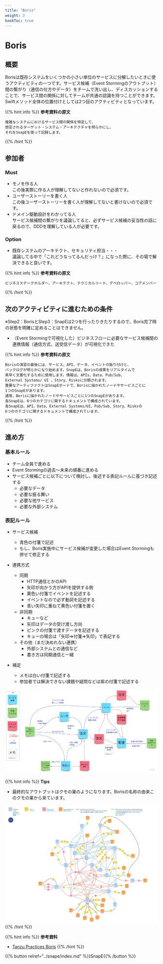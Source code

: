 ```yaml
---
title: "Boris"
weight: 3
bookToc: true
---
```


# Boris

## 概要
Borisは既存システムをいくつかの小さい単位のサービスに分解したいときに使うアクティビティの一つです。サービス候補（Event Stormingのアウトプット）間の繋がり（通信の仕方やデータ）をチームで洗い出し、ディスカッションすることで、サービス間の関係に対してチームが共通の認識を持つことができます。Swiftメソッド全体の位置付けとしては2つ目のアクティビティとなっています。 

{{% hint info %}}
**参考資料の原文**
```
複雑なシステムにおけるサービス間の関係を特定して、
想定されるターゲット・システム・アーキテクチャを明らかにし、
それをSnapEを使って記録します。
```
{{% /hint %}}

## 参加者
### Must
- モノを作る人  
  この後実際に作る人が理解してないと作れないので必須です。
- ユーザーストーリーを書く人  
  この後ユーザーストーリーを書く人が理解してないと書けないので必須です。
- ドメイン駆動設計をわかってる人  
  サービス候補間の繋がりを議論してると、必ずサービス候補の妥当性の話に戻るので、DDDを理解している人が必要です。
### Option
- 既存システムのアーキテクト、セキュリティ担当・・・  
  議論してる中で「これどうなってるんだっけ？」になった際に、その場で解決できると良いです。

{{% hint info %}}
**参考資料の原文**
```
ビジネスステークホルダー、アーキテクト、テクニカルリード、デベロッパー、コアメンバー
```
{{% /hint %}}

## 次のアクティビティに進むための条件

※Step2：BorisとStep3：SnapEは2つを行ったりきたりするので、Boris完了時の状態を明確に定めることはできません。
- （Event Stormingで可視化した）ビジネスフローに必要なサービス候補間の連携情報（通信方式、送受信データ）が可視化できた

{{% hint info %}}
**参考資料の原文**
```
Borisの演習の最後には、サービス、API、データ、イベントの振り付けと、
バックログが明らかになり始めます。SnapEは、Borisの成果をリアルタイムで
素早く文書化するために使用します。情報は、APIs、Data、Pub/Sub、
External Systems/ UI 、Story、Risksに分類されます。
重要なアーティファクトはSnapEボードで、Borisに描かれたノードやサービスごとに
1つのSnapEがあります。
通常、Borisに描かれたノードやサービスごとに1つのSnapEがあります。
各SnapEは、6つのカテゴリに関するドキュメントで構成されています。
各SnapEは、API、Data、External Systems/UI、Pub/Sub、Story、Risksの
6つのカテゴリに関するドキュメントで構成されています。
```
{{% /hint %}}

## 進め方
### 基本ルール
- チーム全員で進める
- Event Stormingの過去～未来の順番に進める
- サービス候補ごとに以下について検討し、後述する表記ルールに基づき記述する
  - 必要なデータ
  - 必要な振る舞い
  - 必要な他サービス
  - 必要な外部システム

### 表記ルール
- サービス候補
  - 青色の付箋で記述
  - もし、Boris実施中にサービス候補が変更した場合はEvent Stormingも併せて修正する

- 連携方式
  - 同期
    - HTTP通信とかのAPI
    - 矢印が向かう方がAPIを提供する側
    - 黄色い付箋でイベントを記述する
    - イベントなので必ず動詞を記述する
    - 青い矢印に重ねて黄色い付箋を置く
  - 非同期
    - キューなど
    - 矢印はデータの受け渡し方向
    - ピンクの付箋で渡すデータを記述する
    - キューの場合は「矢印⇒付箋⇒矢印」で表記する
  - その他（まだ決めれない連携）
    - 外部システムとの通信など
    - 書き方は同期通信と一緒

- 補足
  - メモは白い付箋で記述する
  - 参加者では解決できない課題や疑問などは紫の付箋で記述する

![alt](BorisSample.jpg)

{{% hint info %}}
**Tips**
- 最終的なアウトプットはクモの巣のようになります。Borisの名称の由来このクモの巣から来ています。

![alt](OutputImageBoris.jpg)
{{% /hint %}}

{{% hint info %}}
**参考資料**
- [Tanzu Practices Boris](https://tanzu.vmware.com/developer/practices/boris/)
{{% /hint %}}

{{% button relref="../snape/index.md" %}}SnapE{{% /button %}}